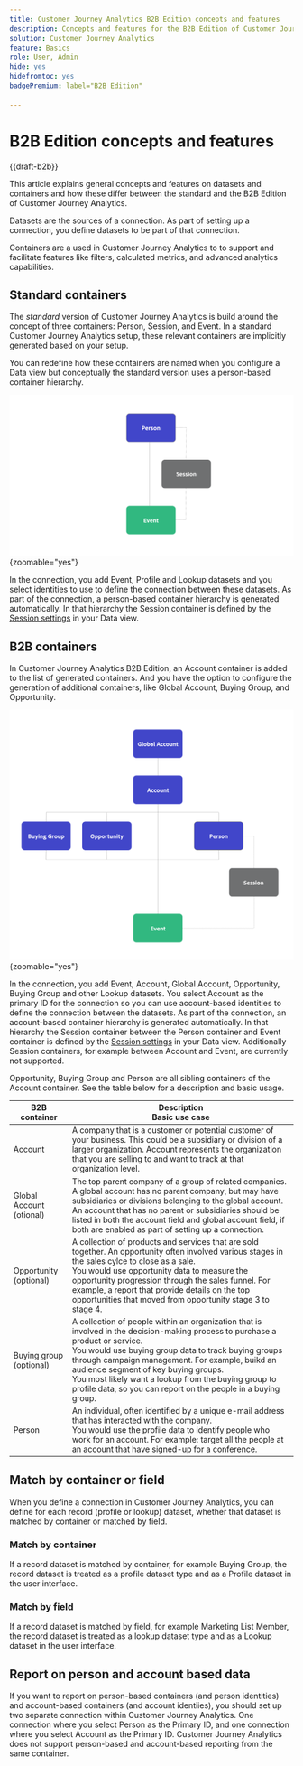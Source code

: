 ```yaml
---
title: Customer Journey Analytics B2B Edition concepts and features
description: Concepts and features for the B2B Edition of Customer Journey Analytics.
solution: Customer Journey Analytics
feature: Basics
role: User, Admin
hide: yes
hidefromtoc: yes
badgePremium: label="B2B Edition"

---
```

# B2B Edition concepts and features

{{draft-b2b}}

This article explains general concepts and features on datasets and containers and how these differ between the standard and the B2B Edition of Customer Journey Analytics.

Datasets are the sources of a connection. As part of setting up a connection, you define datasets to be part of that connection. 

Containers are a used in Customer Journey Analytics to to support and facilitate features like filters, calculated metrics, and advanced analytics capabilities. 




## Standard containers

The *standard* version of Customer Journey Analytics is build around the concept of three containers: Person, Session, and Event. In a standard Customer Journey Analytics setup, these relevant containers are implicitly generated based on your setup.

You can redefine how these containers are named when you configure a Data view but conceptually the standard version uses a person-based container hierarchy.

![B2C](assets/b2c-containers.svg){zoomable="yes"}

In the connection, you add Event, Profile and Lookup datasets and you select identities to use to define the connection between these datasets. As part of the connection, a person-based container hierarchy is generated automatically. In that hierarchy the Session container is defined by the [Session settings](/help/data-views/session-settings.md) in your Data view.


## B2B containers

In Customer Journey Analytics B2B Edition, an Account container is added to the list of generated containers.  And you have the option to configure the generation of additional containers, like Global Account, Buying Group, and Opportunity.

![B2B](assets/b2b-containers.svg){zoomable="yes"}

In the connection, you add Event, Account, Global Account, Opportunity, Buying Group and other Lookup datasets. You select Account as the primary ID for the connection so you can use account-based identities to define the connection between the datasets. As part of the connection, an account-based container hierarchy is generated automatically. In that hierarchy the Session container between the Person container and Event container is defined by the [Session settings](/help/data-views/session-settings.md) in your Data view. Additionally Session containers, for example between Account and Event, are currently not supported.

Opportunity, Buying Group and Person are all sibling containers of the Account container. See the table below for a description and basic usage.

| B2B container | Description<br/>Basic use case |
|---|---|
| Account | A company that is a customer or potential customer of your business. This could be a subsidiary or division of a larger organization. Account represents the organization that you are selling to and want to track at that organization level. |
| Global Account (otional) | The top parent company of a group of related companies. A global account has no parent company, but may have subsidiaries or divisions belonging to the global account. An account that has no parent or subsidiaries should be listed in both the account field and global account field, if both are enabled as part of setting up a connection. |
| Opportunity (optional) | A collection of products and services that are sold together. An opportunity often involved various stages in the sales cylce to close as a sale.<br>You would use opportunity data to measure the opportunity progression through the sales funnel. For example, a report that provide details on the top opportunities that moved from opportunity stage 3 to stage 4. |
| Buying group (optional) | A collection of people within an organization that is involved in the decision-making process to purchase a product or service. <br/>You would use buying group data to track buying groups through campaign management. For example, buikd an audience segment of key buying groups.<br/> You most likely want a lookup from the buying group to profile data, so you can report on the people in a buying group. |
| Person | An individual, often identified by a unique e-mail address that has interacted with the company. <br/>You would use the profile data to identify people who work for an account. For example: target all the people at an account that have signed-up for a conference. |


## Match by container or field

When you define a connection in Customer Journey Analytics, you can define for each record (profile or lookup) dataset, whether that dataset is matched by container or matched by field.

### Match by container

If a record dataset is matched by container, for example Buying Group, the record dataset is treated as a profile dataset type and as a Profile dataset in the user interface.

### Match by field

If a record dataset is matched by field, for example Marketing List Member, the record dataset is treated as a lookup dataset type and as a Lookup dataset in the user interface.
 


## Report on person and account based data

If you want to report on person-based containers (and person identities) and account-based containers (and account identiies), you should set up two separate connection within Customer Journey Analytics. One connection where you select Person as the Primary ID, and one connection where you select Account as the Primary ID. Customer Journey Analytics does not support person-based and account-based reporting from the same container. 
